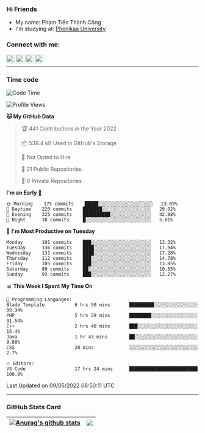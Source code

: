 ### Hi Friends

- My name: Phạm Tiến Thành Công
- I'm studying at: [Phenikaa University]


### Connect with me:
[<img align="left" alt="PhamTienThanhCong | Facebook" width="22px" src="https://upload.wikimedia.org/wikipedia/commons/thumb/1/16/Facebook-icon-1.png/640px-Facebook-icon-1.png" />][facebook]
[<img align="left" alt="PhamTienThanhCong | Zalo" width="22px" src="https://www.anphatpc.com.vn/template/anphat_2020v2/images/icon-zalo.jpg" />][zalo]
[<img align="left" alt="PhamTienThanhCong | LinkedIn" width="22px" src="https://cdn3.iconfinder.com/data/icons/inficons/512/linkedin.png" />][linkedin]
[<img align="left" alt="PhamTienThanhCong | tiktok" width="22px" src="https://cdn.worldvectorlogo.com/logos/tiktok-logo.svg" />][tiktok]

<br />

---

### Time code

<!--START_SECTION:waka-->
![Code Time](http://img.shields.io/badge/Code%20Time-313%20hrs%2042%20mins-blue)

![Profile Views](http://img.shields.io/badge/Profile%20Views-95-blue)

**🐱 My GitHub Data** 

> 🏆 441 Contributions in the Year 2022
 > 
> 📦 538.4 kB Used in GitHub's Storage 
 > 
> 🚫 Not Opted to Hire
 > 
> 📜 21 Public Repositories 
 > 
> 🔑 0 Private Repositories  
 > 
**I'm an Early 🐤** 

```text
🌞 Morning    175 commits    █████░░░░░░░░░░░░░░░░░░░░   23.09% 
🌆 Daytime    220 commits    ███████░░░░░░░░░░░░░░░░░░   29.02% 
🌃 Evening    325 commits    ██████████░░░░░░░░░░░░░░░   42.88% 
🌙 Night      38 commits     █░░░░░░░░░░░░░░░░░░░░░░░░   5.01%

```
📅 **I'm Most Productive on Tuesday** 

```text
Monday       101 commits    ███░░░░░░░░░░░░░░░░░░░░░░   13.32% 
Tuesday      136 commits    ████░░░░░░░░░░░░░░░░░░░░░   17.94% 
Wednesday    131 commits    ████░░░░░░░░░░░░░░░░░░░░░   17.28% 
Thursday     112 commits    ███░░░░░░░░░░░░░░░░░░░░░░   14.78% 
Friday       105 commits    ███░░░░░░░░░░░░░░░░░░░░░░   13.85% 
Saturday     80 commits     ██░░░░░░░░░░░░░░░░░░░░░░░   10.55% 
Sunday       93 commits     ███░░░░░░░░░░░░░░░░░░░░░░   12.27%

```


📊 **This Week I Spent My Time On** 

```text
💬 Programming Languages: 
Blade Template           6 hrs 50 mins       █████████░░░░░░░░░░░░░░░░   39.34% 
PHP                      5 hrs 29 mins       ████████░░░░░░░░░░░░░░░░░   31.54% 
C++                      2 hrs 40 mins       ███░░░░░░░░░░░░░░░░░░░░░░   15.4% 
Java                     1 hr 43 mins        ██░░░░░░░░░░░░░░░░░░░░░░░   9.88% 
CSS                      28 mins             ░░░░░░░░░░░░░░░░░░░░░░░░░   2.7%

🔥 Editors: 
VS Code                  17 hrs 24 mins      █████████████████████████   100.0%

```


 Last Updated on 09/05/2022 08:50:11 UTC
<!--END_SECTION:waka-->

---

### GitHub Stats Card

| <a href="https://github.com/phamtienthanhcong"><img align="center" src="https://github-readme-stats.vercel.app/api?username=PhamTienThanhCong&show_icons=true&include_all_commits=true&theme=buefy&hide_border=true&theme=ocean_dark" alt="Anurag's github stats" /></a> | <a href="https://github.com/phamtienthanhcong"><img align="center" src="https://github-readme-stats.vercel.app/api/top-langs/?username=PhamTienThanhCong&layout=compact&theme=buefy&hide_border=true&theme=ocean_dark" /></a> |
| ------------- | ------------- |

[Phenikaa University]: https://phenikaa-uni.edu.vn/vi
[facebook]: https://www.facebook.com/phamtienthanhcong
[linkedin]: https://linkedin.com/in/phamtienthanhcong
[zalo]: https://zalo.me/0396396332
[tiktok]: https://www.tiktok.com/@phamtienthanhcong
[web]: https://github.com/PhamTienThanhCong/web_dev
[min project]: https://github.com/PhamTienThanhCong/Project-Of-Web
[c and cpp]: https://github.com/PhamTienThanhCong/Code_C_and_Cpro
[python]: https://github.com/PhamTienThanhCong/Python_beginer
